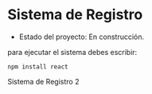 <h1> Sistema de Registro</h1>

- Estado del proyecto: En construcción. 

para ejecutar el sistema debes escribir:

```npm install react```

Sistema de Registro 2
